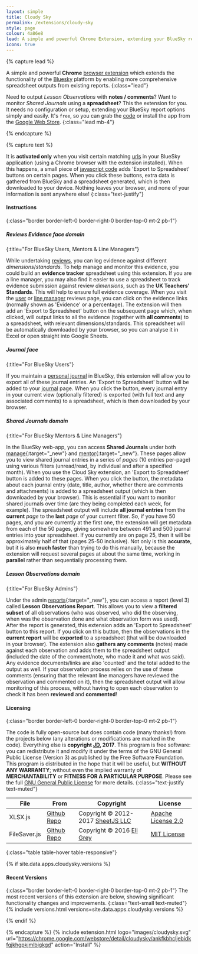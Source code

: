 ```yaml
---
layout: simple
title: Cloudy Sky
permalink: /extensions/cloudy-sky
style: page
colour: 4a86e8
lead: A simple and powerful Chrome Extension, extending your BlueSky report options simply and easily.
icons: true
---
```

{% capture lead %}

A simple and powerful __Chrome__ [browser extension](https://support.google.com/chrome_webstore/answer/2664769) which extends the functionality of the [Bluesky](http://blueskyeducation.co.uk/) platform by enabling more comprehensive spreadsheet outputs from existing reports.
{:class="lead"}

Need to output _Lesson Observations_ with __notes / comments__? Want to monitor _Shared Journals_ using a __spreadsheet__? This the extension for you. It needs no configuration or setup, extending your BlueSky report options simply and easily. It's `free`, so you can grab the [code](https://github.com/thiscouldbejd/cloudysky-extension) or install the app from the [Google Web Store](https://chrome.google.com/webstore/detail/cloudysky/ankfkbhcljebidkfgjkhgpkjmlbigkgd).
{:class="lead mb-4"}

{% endcapture %}

{% capture text %}

It is __activated only__ when you visit certain matching [urls](https://github.com/thiscouldbejd/cloudysky-extension/blob/master/manifest.json) in your BlueSky application (using a Chrome browser with the extension installed). When this happens, a small piece of [javascript code](https://github.com/thiscouldbejd/cloudysky-extension/blob/master/open.js) adds 'Export to Spreadsheet' buttons on certain pages. When you click these buttons, extra data is gathered from BlueSky and a spreadsheet generated, which is then downloaded to your device. Nothing leaves your browser, and none of your information is sent anywhere else!
{:class="text-justify"}

#### Instructions
{:class="border border-left-0 border-right-0 border-top-0 mt-2 pb-1"}

##### Reviews Evidence <i class="material-icons md-24">face</i> <i class="material-icons md-24">domain</i>
{:title="For BlueSky Users, Mentors & Line Managers"}

While undertaking [reviews](https://v2.blueskyeducation.co.uk/reviews/levels), you can log evidence against different _dimensions_/_standards_. To help manage and monitor this evidence, you could build an __evidence tracker__ spreadsheet using this extension. If you are a line manager, you may also find it easier to use a spreadsheet to track evidence submission against review _dimensions_, such as the __UK Teachers' Standards__. This will help to ensure full evidence coverage. When you visit the  [user](https://v2.blueskyeducation.co.uk/reviews/levels) or [line manager](https://v2.blueskyeducation.co.uk/manage/reviews/index) reviews page, you can click on the evidence links (normally shown as 'Evidence' or a percentage). The extension will then add an 'Export to Spreadsheet' button on the subsequent page which, when clicked, will output links to all the evidence (together with __all comments__) to a spreadsheet, with relevant dimensions/standards. This spreadsheet will be automatically downloaded by your browser, so you can analyse it in Excel or open straight into Google Sheets.

##### Journal <i class="material-icons md-24">face</i>
{:title="For BlueSky Users"}

If you maintain a [personal journal](https://v2.blueskyeducation.co.uk/journal/index) in BlueSky, this extension will allow you to export all of these journal entries. An 'Export to Spreadsheet' button will be added to your [journal](https://v2.blueskyeducation.co.uk/journal/index) page. When you click the button, every journal entry in your current view (optionally filtered) is exported (with full text and any associated comments) to a spreadsheet, which is then downloaded by your browser.

##### Shared Journals <i class="material-icons md-24">domain</i>
{:title="For BlueSky Mentors & Line Managers"}

In the BlueSky web-app, you can access __Shared Journals__ under both [manage](https://v2.blueskyeducation.co.uk/manage/shared-journals/index){:target="_new"} and [mentor](https://v2.blueskyeducation.co.uk/mentor/shared-journals/index){:target="_new"}. These pages allow you to view shared journal entries in a series of _pages_ (10 entries per-page) using various filters (unread/read, by individual and after a specified month). When you use the Cloud Sky extension, an 'Export to Spreadsheet' button is added to these pages. When you click the button, the metadata about each journal entry (date, title, author, whether there are comments and attachments) is added to a spreadsheet output (which is then downloaded by your browser). This is essential if you want to monitor shared journals over time (are they being completed each week, for example). The spreadsheet output will include __all journal entries__ from the __current__ _page_ to the __last__ _page_ of your current filter. So, if you have 50 pages, and you are currently at the first one, the extension will get metadata from each of the 50 pages, giving somewhere between 491 and 500 journal entries into your spreadsheet. If you currently are on page 25, then it will be approximately half of that (pages 25-50 inclusive). Not only is this __accurate__, but it is also __much faster__ than trying to do this manually, because the extension will request several pages at about the same time, working in __parallel__ rather than sequentially processing them.

##### Lesson Observations <i class="material-icons md-24">domain</i>
{:title="For BlueSky Admins"}

Under the admin [reports](https://v2.blueskyeducation.co.uk/admin/org/reports/index){:target="_new"}, you can access a report (level 3) called __Lesson Observations Report__. This allows you to view a __filtered subset__ of all observations (who was observed, who did the observing, when was the observation done and what observation form was used). After the report is generated, this extension adds an 'Export to Spreadsheet' button to this report. If you click on this button, then the observations in the __current report__ will be __exported__ to a spreadsheet (that will be downloaded in your browser). The extension also __gathers any comments__ (notes) made against each observation and adds them to the spreadsheet output (included the date of the comment/note, who made it and what was said). Any evidence documents/links are also 'counted' and the total added to the output as well. If your observation process relies on the use of these comments (ensuring that the relevant line managers have reviewed the observation and commented on it), then the spreadsheet output will allow monitoring of this process, without having to open each observation to check it has been __reviewed__ and __commented__!

#### Licensing
{:class="border border-left-0 border-right-0 border-top-0 mt-2 pb-1"}

The code is fully open-source but does contain code (many thanks!) from the projects below (any alterations or modifications are marked in the code). Everything else is __copyright [JD](https://github.com/thiscouldbejd/), 2017__. This program is free software: you can redistribute it and modify it under the terms of the GNU General Public License (Version 3) as published by the Free Software Foundation. This program is distributed in the hope that it will be useful, but __WITHOUT ANY WARRANTY__; without even the implied warranty of __MERCHANTABILITY__ or __FITNESS FOR A PARTICULAR PURPOSE__. Please see the full [GNU General Public License](https://github.com/thiscouldbejd/cloudysky-extension/blob/master/LICENSE) for more details.
{:class="text-justify text-muted"}

|File|From|Copyright|License|
|---|---|---|---|
|XLSX.js|[Github Repo](https://github.com/SheetJS/js-xlsx)|Copyright © 2012-2017 [SheetJS LLC ](http://sheetjs.com/)|[Apache License 2.0](https://github.com/SheetJS/js-xlsx/blob/master/LICENSE)|
|FileSaver.js|[Github Repo](https://github.com/eligrey/FileSaver.js)|Copyright © 2016 [Eli Grey](http://eligrey.com/)|[MIT License](https://github.com/eligrey/FileSaver.js/blob/master/LICENSE.md)|
{:class="table table-hover table-responsive"}

{% if site.data.apps.cloudysky.versions %}

#### Recent Versions
{:class="border border-left-0 border-right-0 border-top-0 mt-2 pb-1"}
The most recent versions of this extension are below, showing significant functionality changes and improvements.
{:class="text-small text-muted"}
{% include versions.html versions=site.data.apps.cloudysky.versions %}

{% endif %}

{% endcapture %}
{% include extension.html logo="images/cloudysky.svg" url="https://chrome.google.com/webstore/detail/cloudysky/ankfkbhcljebidkfgjkhgpkjmlbigkgd" action="Install" %}